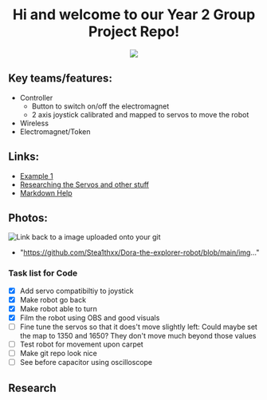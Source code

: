 <h1 align="center">Hi and welcome to our Year 2 Group Project Repo!</h4>

<p align="center"; style="object-fit: cover">
  <img src="https://github.com/Stea1thxx/Dora-the-explorer-robot/blob/main/img/gifForController.gif" />
</p>

## Key teams/features:
* Controller
  - Button to switch on/off the electromagnet
  - 2 axis joystick calibrated and mapped to servos to move the robot
* Wireless
* Electromagnet/Token

## Links:
- [Example 1](https://www.example.com)
- [Researching the Servos and other stuff](https://lunet.sharepoint.com/:f:/r/sites/23WSB013-CompanyBGroup1/Shared%20Documents/Company%20B%20Group%201/Resources?csf=1&web=1&e=RjLqzg)
- [Markdown Help](https://docs.github.com/en/get-started/writing-on-github/getting-started-with-writing-and-formatting-on-github/basic-writing-and-formatting-syntax)

## Photos:
![Link back to a image uploaded onto your git](https://picsum.photos/)
- "https://github.com/Stea1thxx/Dora-the-explorer-robot/blob/main/img..."

### Task list for Code

- [X] Add servo compatibiltiy to joystick
- [X] Make robot go back
- [X] Make robot able to turn
- [X] Film the robot using OBS and good visuals
- [ ] Fine tune the servos so that it does't move slightly left: Could maybe set the map to 1350 and 1650? They don't move much beyond those values
- [ ] Test robot for movement upon carpet
- [ ] Make git repo look nice
- [ ] See before capacitor using oscilloscope

## Research
